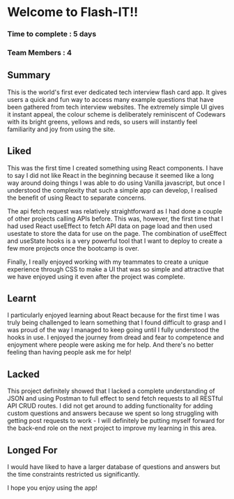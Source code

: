 # Welcome to Flash-IT!! 

### Time to complete : 5 days

### Team Members : 4


## Summary 

This is the world's first ever dedicated tech interview flash card app. It gives users a quick and fun way to access many example questions that have been gathered from tech interview websites. The extremely simple UI gives it instant appeal, the colour scheme is deliberately reminiscent of Codewars with its bright greens, yellows and reds, so users will instantly feel familiarity and joy from using the site.

## Liked

This was the first time I created something using React components. I have to say I did not like React in the beginning because it seemed like a long way around doing things I was able to do using Vanilla javascript, but once I understood the complexity that such a simple app can develop, I realised the benefit of using React to separate concerns. 

The api fetch request was relatively straightforward as I had done a couple of other projects calling APIs before. This was, however, the first time that I had used React useEffect to fetch API data on page load and then used usestate to store the data for use on the page. The combination of useEffect and useState hooks is a very powerful tool that I want to deploy to create a few more projects once the bootcamp is over.

Finally, I really enjoyed working with my teammates to create a unique experience through CSS to make a UI that was so simple and attractive that we have enjoyed using it even after the project was complete. 

## Learnt

I particularly enjoyed learning about React because for the first time I was truly being challenged to learn something that I found difficult to grasp and I was proud of the way I managed to keep going until I fully understood the hooks in use. I enjoyed the journey from dread and fear to competence and enjoyment where people were asking me for help. And there's no better feeling than having people ask me for help!

## Lacked 

This project definitely showed that I lacked a complete understanding of JSON and using Postman to full effect to send fetch requests to all RESTful API CRUD routes. I did not get around to adding functionality for adding custom questions and answers because we spent so long struggling with getting post requests to work - I will definitely be putting myself forward for the back-end role on the next project to improve my learning in this area.


## Longed For

I would have liked to have a larger database of questions and answers but the time constraints restricted us significantly.



I hope you enjoy using the app!
